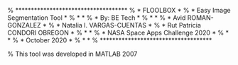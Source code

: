 % ************************************
% *             FLOOLBOX             *
% *   Easy Image Segmentation Tool   *
% *                                  *
% *                     By: BE Tech  *
% *                                  *
% *       Avid ROMAN-GONZALEZ        *
% *    Natalia I. VARGAS-CUENTAS     *
% *   Rut Patricia CONDORI OBREGON   *
% *                                  *
% *  NASA Space Apps Challenge 2020  *
% *                                  *
% *                     October 2020 *
% *                                  *
% ************************************

% This tool was developed in MATLAB 2007